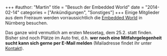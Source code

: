 +++
#author: "Martin"
title = "Besuch der Embedded World"
date = "2014-02-14"
categories = ["Ankündigungen", "Sonstiges"]
+++
Einige Mitglieder aus dem Freiraum werden vorraussichtlich die [Embedded
World](http://www.embedded-world.de/) in Nürnberg besuchen.

Das ganze wird vermutlich am ersten Messetag, dem 25.2. statt finden. Bisher
sind noch Plätze im Auto frei, d.h. **wer noch eine Mitfahrgelegenheit sucht
kann sich gerne per E-Mail melden** (Mailadresse findet ihr unter
[Kontakt](http://hackerspace-ulm.de/?page_id=7)).

